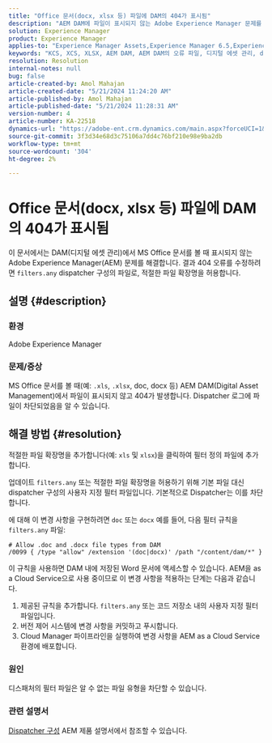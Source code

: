 ```yaml
---
title: "Office 문서(docx, xlsx 등) 파일에 DAM의 404가 표시됨"
description: "AEM DAM에 파일이 표시되지 않는 Adobe Experience Manager 문제를 해결하는 방법에 대해 알아봅니다. Dispatcher 구성에서 filters.any 파일을 업데이트합니다."
solution: Experience Manager
product: Experience Manager
applies-to: "Experience Manager Assets,Experience Manager 6.5,Experience Manager"
keywords: "KCS, XCS, XLSX, AEM DAM, AEM DAM의 오류 파일, 디지털 에셋 관리, doc, docx, office, 404 오류"
resolution: Resolution
internal-notes: null
bug: false
article-created-by: Amol Mahajan
article-created-date: "5/21/2024 11:24:20 AM"
article-published-by: Amol Mahajan
article-published-date: "5/21/2024 11:28:31 AM"
version-number: 4
article-number: KA-22518
dynamics-url: "https://adobe-ent.crm.dynamics.com/main.aspx?forceUCI=1&pagetype=entityrecord&etn=knowledgearticle&id=cbb530a6-6417-ef11-9f8a-6045bd006c82"
source-git-commit: 3f3d34e68d3c75106a7dd4c76bf210e98e9ba2db
workflow-type: tm+mt
source-wordcount: '304'
ht-degree: 2%

---
```


# Office 문서(docx, xlsx 등) 파일에 DAM의 404가 표시됨


이 문서에서는 DAM(디지털 에셋 관리)에서 MS Office 문서를 볼 때 표시되지 않는 Adobe Experience Manager(AEM) 문제를 해결합니다. 결과 404 오류를 수정하려면 `filters.any` dispatcher 구성의 파일로, 적절한 파일 확장명을 허용합니다.

## 설명 {#description}


### 환경

Adobe Experience Manager

### 문제/증상

MS Office 문서를 볼 때(예: `.xls`, `.xlsx`, doc, docx 등) AEM DAM(Digital Asset Management)에서 파일이 표시되지 않고 404가 발생합니다. Dispatcher 로그에 파일이 차단되었음을 알 수 있습니다.


## 해결 방법 {#resolution}


적절한 파일 확장명을 추가합니다(예: `xls` 및 `xlsx`)을 클릭하여 필터 정의 파일에 추가합니다.

업데이트 `filters.any` 또는 적절한 파일 확장명을 허용하기 위해 기본 파일 대신 dispatcher 구성의 사용자 지정 필터 파일입니다. 기본적으로 Dispatcher는 이를 차단합니다.

에 대해 이 변경 사항을 구현하려면 `doc` 또는 `docx` 예를 들어, 다음 필터 규칙을 `filters.any` 파일:


```
# Allow .doc and .docx file types from DAM
/0099 { /type "allow" /extension '(doc|docx)' /path "/content/dam/*" }
```


이 규칙을 사용하면 DAM 내에 저장된 Word 문서에 액세스할 수 있습니다. AEM을 as a Cloud Service으로 사용 중이므로 이 변경 사항을 적용하는 단계는 다음과 같습니다.

1. 제공된 규칙을 추가합니다. `filters.any` 또는 코드 저장소 내의 사용자 지정 필터 파일입니다.
2. 버전 제어 시스템에 변경 사항을 커밋하고 푸시합니다.
3. Cloud Manager 파이프라인을 실행하여 변경 사항을 AEM as a Cloud Service 환경에 배포합니다.


### 원인

디스패처의 필터 파일은 알 수 없는 파일 유형을 차단할 수 있습니다.

### 관련 설명서

[Dispatcher 구성](https://experienceleague.adobe.com/docs/experience-manager-dispatcher/using/configuring/dispatcher-configuration.html?lang=ko-KR) AEM 제품 설명서에서 참조할 수 있습니다.
